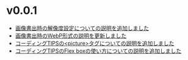 # v0.0.1

- [画像書出時の解像度設定についての説明を追加しました](/docs/html/image/export#for-supporting-high-resolution-display)
- [画像書出時のWebP形式の説明を更新しました](/docs/html/image/export#webp-webp)
- [コーディングTIPSの<picture\>タグについての説明を追加しました](/docs/html/tips/picture)
- [コーディングTIPSのFlex boxの使い方についての説明を追加しました](/docs/html/tips/flex)
